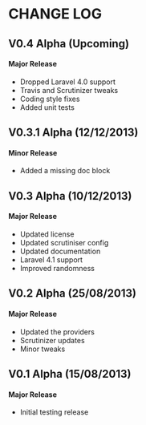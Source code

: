 CHANGE LOG
==========


## V0.4 Alpha (Upcoming)
#### Major Release

* Dropped Laravel 4.0 support
* Travis and Scrutinizer tweaks
* Coding style fixes
* Added unit tests


## V0.3.1 Alpha (12/12/2013)
#### Minor Release

* Added a missing doc block


## V0.3 Alpha (10/12/2013)
#### Major Release

* Updated license
* Updated scrutiniser config
* Updated documentation
* Laravel 4.1 support
* Improved randomness


## V0.2 Alpha (25/08/2013)
#### Major Release

* Updated the providers
* Scrutinizer updates
* Minor tweaks


## V0.1 Alpha (15/08/2013)
#### Major Release

* Initial testing release
